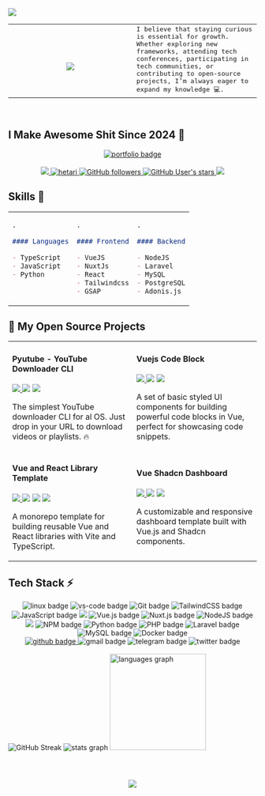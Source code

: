 <img src="https://user-images.githubusercontent.com/73097560/115834477-dbab4500-a447-11eb-908a-139a6edaec5c.gif">
<table>
  <tr>
    <td width="50%" align="center">
      <h1>
        <img src="Hetari.gif">
      </h1>
    </td>
    <td width="50%">
      <samp>
        I believe that staying curious is essential for growth. Whether exploring new frameworks, attending tech conferences, participating in tech communities, or contributing to open-source projects, I’m always eager to expand my knowledge 💻.
      </samp>
    </td>
  </tr>
</table>

<br />

## I Make Awesome Shit Since 2024 🚀

<div align="center">
  <a href="https://hetari.github.io/portfolio/" target="_blank">
    <img src="https://img.shields.io/badge/Portfolio-FF5722?style=for-the-badge&logo=todoist&logoColor=white" alt="portfolio badge" />
  </a>
</div>

<br />

<div align="center">
  <a href="https://en.wikipedia.org/wiki/Open_source"  target="_blank">
    <img src="https://img.shields.io/badge/Open%20Source-%E2%9D%A4-red?style=for-the-badge"/>
  </a>
  <a href="https://twitter.com/4Hetari"  target="_blank">
    <img src="https://komarev.com/ghpvc/?username=hetari&label=Profile%20hugs&style=for-the-badge&color=071A2C" alt="hetari" />
  </a>
  <a href="https://github.com/hetari" target="_blank">
    <img alt="GitHub followers" src="https://img.shields.io/github/followers/hetari?style=for-the-badge&logo=github&logoColor=white&color=071A2C">
  </a>
  <a href="https://github.com/hetari" target="_blank">
    <img alt="GitHub User's stars" src="https://img.shields.io/github/stars/hetari?style=for-the-badge&logo=github&logoColor=white&color=071A2C">
  </a>
  <a href="https://github.com/Hetari/Hetari/issues/1">
    <img src="https://img.shields.io/badge/Ask%20me-here-1abc9c.svg?style=for-the-badge" /> </a>
</div>

## Skills 📜

<table>
<tr>
<td valign="top">

```markdown
.

#### Languages

- TypeScript
- JavaScript
- Python
```

</td>
<td valign="top">

```markdown
.

#### Frontend

- VueJS
- NuxtJs
- React
- Tailwindcss
- GSAP
```

</td>
<td valign="top">

```markdown
.

#### Backend

- NodeJS
- Laravel
- MySQL
- PostgreSQL
- Adonis.js
```

</td>
</tr>
</table>

## 🚀 My Open Source Projects

<table>
  <tr>
    <td width="50%">
      <h4 align="start">Pyutube - YouTube Downloader CLI</h4>
      <div align="start">
        <p>
          <a href="https://github.com/Hetari/pyutube" target="_blank">
            <img src="https://img.shields.io/badge/REPO_CODE-ff9?style=for-the-badge&logo=github&logoColor=black">
          </a>
          <img src="https://img.shields.io/badge/Python-3776AB?style=for-the-badge&logo=python&logoColor=white" />
          <img src="https://img.shields.io/badge/YouTube-FF0000?style=for-the-badge&logo=youtube&logoColor=white" />
        </p>
        <p>
          The simplest YouTube downloader CLI for al OS. Just drop in your URL to download videos or playlists. 🔥
        </p>
      </div>
    </td>
    <td width="50%">
      <h4 align="start">Vuejs Code Block</h4>
      <div align="start">
        <p>
          <a href="https://github.com/Hetari/vuejs-code-block" target="_blank">
            <img src="https://img.shields.io/badge/REPO_CODE-ff9?style=for-the-badge&logo=github&logoColor=black">
          </a>
          <img src="https://img.shields.io/badge/Vue-4FC08D?style=for-the-badge&logo=vue.js&logoColor=white" />
          <img src="https://img.shields.io/badge/Code-Block-555555?style=for-the-badge&logo=data:image/svg+xml;base64,PHN2ZyBmaWxsPSIjZmZmIiB4bWxucz0iaHR0cDovL3d3dy53My5vcmcvMjAwMC9zdmciIHdpZHRoPSIxNiIgaGVpZ2h0PSIxNiIgdmlld0JveD0iMCAwIDE2IDE2Ij48cGF0aCBkPSJNMTAgNEgxNEw2IDEySDJMMTAgNFoiLz48L3N2Zz4=" />
        </p>
        <p>
          A set of basic styled UI components for building powerful code blocks in Vue, perfect for showcasing code snippets.
        </p>
      </div>
    </td>
  </tr>
  <tr>
    <td width="50%">
      <h4 align="start">Vue and React Library Template</h4>
      <div align="start">
        <p>
          <a href="https://github.com/Hetari/vue-react-library-template" target="_blank">
            <img src="https://img.shields.io/badge/REPO_CODE-ff9?style=for-the-badge&logo=github&logoColor=black">
          </a>
          <img src="https://img.shields.io/badge/Vue-4FC08D?style=for-the-badge&logo=vue.js&logoColor=white" />
          <img src="https://img.shields.io/badge/React-61DAFB?style=for-the-badge&logo=react&logoColor=black" />
          <img src="https://img.shields.io/badge/TypeScript-3178C6?style=for-the-badge&logo=typescript&logoColor=white" />
        </p>
        <p>
          A monorepo template for building reusable Vue and React libraries with Vite and TypeScript.
        </p>
      </div>
    </td>
    <td width="50%">
      <h4 align="start">Vue Shadcn Dashboard</h4>
      <div align="start">
        <p>
          <a href="https://github.com/Hetari/vue-shadcn-dashboard" target="_blank">
            <img src="https://img.shields.io/badge/REPO_CODE-ff9?style=for-the-badge&logo=github&logoColor=black">
          </a>
          <img src="https://img.shields.io/badge/Vue-4FC08D?style=for-the-badge&logo=vue.js&logoColor=white" />
          <img src="https://img.shields.io/badge/Shadcn-F5A623?style=for-the-badge&logo=data:image/svg+xml;base64,PHN2ZyBmaWxsPSIjRkZGIiB4bWxucz0iaHR0cDovL3d3dy53My5vcmcvMjAwMC9zdmciIHdpZHRoPSIxNiIgaGVpZ2h0PSIxNiIgdmlld0JveD0iMCAwIDE2IDE2Ij48cGF0aCBkPSJNOC41LjUgYTcuNSw3LjUgMCAxLDAgNy41LDcuNSA3LjUsNy41IDAgMCwwLTcuNS03LjUgWiIvPjwvc3ZnPg==" />
        </p>
        <p>
          A customizable and responsive dashboard template built with Vue.js and Shadcn components.
        </p>
      </div>
    </td>
  </tr>
</table>


## Tech Stack ⚡

<div align="center">
  <img src="https://img.shields.io/badge/Linux-FCC624?style=for-the-badge&logo=linux&logoColor=black" alt="linux badge">
  <img src="https://img.shields.io/badge/vscode-0078D4?style=for-the-badge&logo=visual%20studio%20code&logoColor=white" alt="vs-code badge">
  <img src="https://img.shields.io/badge/GIT-E44C30?style=for-the-badge&logo=git&logoColor=white" alt="Git badge">
  <img src="https://img.shields.io/badge/tailwindcss-0F172A?&logo=tailwindcss&style=for-the-badge" alt="TailwindCSS badge">
  <img src="https://shields.io/badge/JavaScript-F7DF1E?logo=JavaScript&logoColor=000&style=for-the-badge" alt="JavaScript badge">
  <img src="https://img.shields.io/badge/TypeScript-3178C6?logo=TypeScript&logoColor=FFF&style=for-the-badge" />
  <img src="https://img.shields.io/badge/vuejs-%2335495e.svg?style=for-the-badge&logo=vuedotjs&logoColor=%234FC08D" alt="Vue.js badge">
  <img src="https://img.shields.io/badge/Nuxt%20JS-00C58E?style=for-the-badge&logo=nuxt.js&logoColor=white" alt="Nuxt.js badge">
  <img src="https://img.shields.io/badge/node.js-6DA55F?style=for-the-badge&logo=node.js&logoColor=white" alt="NodeJS badge">
  <img src="https://img.shields.io/badge/Express.js-404D59?style=for-the-badge" />
  <img src="https://img.shields.io/badge/NPM-%23000000.svg?style=for-the-badge&logo=npm&logoColor=white" alt="NPM badge">
  <img src="https://img.shields.io/badge/Python-14354C?style=for-the-badge&logo=python&logoColor=white" alt="Python badge">
  <img src="https://img.shields.io/badge/PHP-777BB4?style=for-the-badge&logo=php&logoColor=white" alt="PHP badge">
  <img src="https://img.shields.io/badge/laravel-%23FF2D20.svg?style=for-the-badge&logo=laravel&logoColor=white" alt="Laravel badge">
  <img src="https://img.shields.io/badge/MySQL-005C84?style=for-the-badge&logo=mysql&logoColor=white" alt="MySQL badge">
  <img src="https://img.shields.io/badge/docker-%230db7ed.svg?style=for-the-badge&logo=docker&logoColor=white" alt="Docker badge">
</div>

<div align="center">
  <a href="https://github.com/Hetari" target="_blank">
    <img src="https://img.shields.io/badge/GitHub-100000?style=for-the-badge&logo=github&logoColor=white" alt="github badge" />
  </a>
  <a href="mailto:hetari3all@gmail.com" target="_blank" style="text-decoration: none">
    <img src="https://img.shields.io/badge/Gmail-333333?style=for-the-badge&logo=gmail&logoColor=red" alt="gmail badge" />
  </a>
  <a href="https://t.me/e_1_e" target="_blank" style="text-decoration: none">
    <img src="https://img.shields.io/badge/Telegram-2CA5E0?style=for-the-badge&logo=telegram&logoColor=white" alt="telegram badge" />
  </a>
  <a href="https://twitter.com/4Hetari" target="_blank" style="text-decoration: none">
    <img src="https://img.shields.io/badge/Twitt...X-000?style=for-the-badge&logo=X&logoColor=fff" alt="twitter badge" />
  </a>
</div>

<br />

<div align="start">
  <img src="https://github-readme-streak-stats.herokuapp.com?user=Hetari&border_radius=10&hide_border=true&theme=dracula" alt="GitHub Streak"/>
<!--   <br /> -->
  <img src="https://github-readme-stats.vercel.app/api?username=hetari&hide_title=false&hide_rank=false&show_icons=true&include_all_commits=false&count_private=true&theme=dracula&locale=en&hide_border=true" alt="stats graph" />
  <img height="195" src="https://github-readme-stats.vercel.app/api/top-langs?username=hetari&locale=en&hide_title=false&layout=compact&card_width=400&langs_count=6&theme=dracula&hide=html,hack&hide_border=true" alt="languages graph" />
</div>

<br />

<h1 align="center">
  <img src="https://user-images.githubusercontent.com/73097560/115834477-dbab4500-a447-11eb-908a-139a6edaec5c.gif">
</h1>

